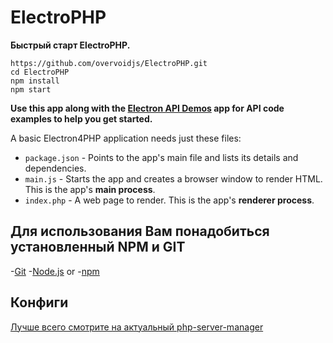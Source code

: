 # ElectroPHP

**Быстрый старт ElectroPHP.**
```
https://github.com/overvoidjs/ElectroPHP.git
cd ElectroPHP
npm install
npm start
```

**Use this app along with the [Electron API Demos](http://electron.atom.io/#get-started) app for API code examples to help you get started.**

A basic Electron4PHP application needs just these files:

- `package.json` - Points to the app's main file and lists its details and dependencies.
- `main.js` - Starts the app and creates a browser window to render HTML. This is the app's **main process**.
- `index.php` - A web page to render. This is the app's **renderer process**.


## Для использования Вам понадобиться установленный NPM и GIT

-[Git](https://git-scm.com)
-[Node.js](https://nodejs.org/en/download/)
or
-[npm](http://npmjs.com)



## Конфиги

[Лучше всего смотрите на актуальный php-server-manager](https://github.com/oscarotero/php-server-manager)
